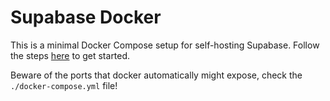# Supabase Docker

This is a minimal Docker Compose setup for self-hosting Supabase. Follow the steps [here](https://supabase.com/docs/guides/hosting/docker) to get started.

Beware of the ports that docker automatically might expose, check the `./docker-compose.yml` file!
